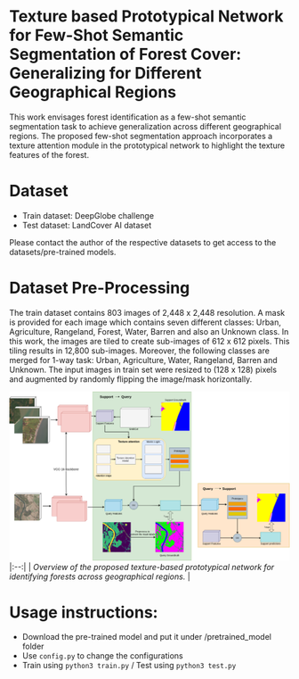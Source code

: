 # Texture based Prototypical Network for Few-Shot Semantic Segmentation of Forest Cover: Generalizing for Different Geographical Regions

This work envisages forest identification as a few-shot semantic segmentation task to achieve generalization across different geographical regions. The proposed few-shot segmentation approach incorporates a texture attention module in the prototypical network to highlight the texture features of the forest.

# Dataset
- Train dataset: DeepGlobe challenge
- Test dataset: LandCover AI dataset

Please contact the author of the respective datasets to get access to the datasets/pre-trained models. 

# Dataset Pre-Processing
The train dataset contains 803 images of 2,448 x 2,448 resolution. A mask is provided for each image which contains seven different classes: Urban, Agriculture, Rangeland, Forest, Water, Barren and also an Unknown class.  In this work, the images are tiled to create sub-images of 612 x 612 pixels. This tiling results in 12,800 sub-images. Moreover, the following classes are merged for 1-way task: Urban, Agriculture, Water, Rangeland, Barren and Unknown. 
The input images in train set were resized to (128 x 128) pixels and augmented by randomly flipping the image/mask horizontally.

![Overview of the proposed texture-based prototypical network for identifying forests across geographical regions.](arch5.png)
|:--:| 
| *Overview of the proposed texture-based prototypical network for identifying forests across geographical regions.* |

# Usage instructions:
- Download the pre-trained model and put it under /pretrained_model folder
- Use `config.py` to change the configurations 
- Train using `python3 train.py` / Test using `python3 test.py`


